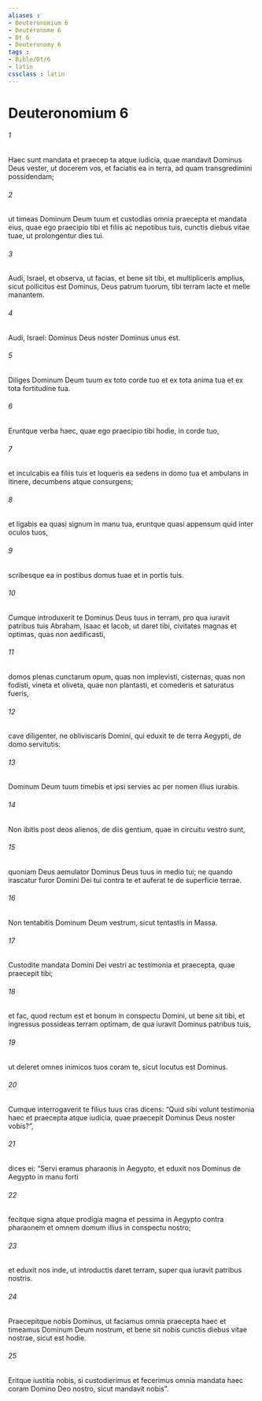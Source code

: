 ```yaml
---
aliases : 
- Deuteronomium 6
- Deutéronome 6
- Dt 6
- Deuteronomy 6
tags : 
- Bible/Dt/6
- latin
cssclass : latin
---
```


# Deuteronomium 6

###### 1
Haec sunt mandata et praecep ta atque iudicia, quae mandavit Dominus Deus vester, ut docerem vos, et faciatis ea in terra, ad quam transgredimini possidendam; 
###### 2
ut timeas Dominum Deum tuum et custodias omnia praecepta et mandata eius, quae ego praecipio tibi et filiis ac nepotibus tuis, cunctis diebus vitae tuae, ut prolongentur dies tui. 
###### 3
Audi, Israel, et observa, ut facias, et bene sit tibi, et multipliceris amplius, sicut pollicitus est Dominus, Deus patrum tuorum, tibi terram lacte et melle manantem.
###### 4
Audi, Israel: Dominus Deus noster Dominus unus est. 
###### 5
Diliges Dominum Deum tuum ex toto corde tuo et ex tota anima tua et ex tota fortitudine tua. 
###### 6
Eruntque verba haec, quae ego praecipio tibi hodie, in corde tuo, 
###### 7
et inculcabis ea filiis tuis et loqueris ea sedens in domo tua et ambulans in itinere, decumbens atque consurgens; 
###### 8
et ligabis ea quasi signum in manu tua, eruntque quasi appensum quid inter oculos tuos, 
###### 9
scribesque ea in postibus domus tuae et in portis tuis.
###### 10
Cumque introduxerit te Dominus Deus tuus in terram, pro qua iuravit patribus tuis Abraham, Isaac et Iacob, ut daret tibi, civitates magnas et optimas, quas non aedificasti, 
###### 11
domos plenas cunctarum opum, quas non implevisti, cisternas, quas non fodisti, vineta et oliveta, quae non plantasti, et comederis et saturatus fueris, 
###### 12
cave diligenter, ne obliviscaris Domini, qui eduxit te de terra Aegypti, de domo servitutis: 
###### 13
Dominum Deum tuum timebis et ipsi servies ac per nomen illius iurabis.
###### 14
Non ibitis post deos alienos, de diis gentium, quae in circuitu vestro sunt, 
###### 15
quoniam Deus aemulator Dominus Deus tuus in medio tui; ne quando irascatur furor Domini Dei tui contra te et auferat te de superficie terrae. 
###### 16
Non tentabitis Dominum Deum vestrum, sicut tentastis in Massa. 
###### 17
Custodite mandata Domini Dei vestri ac testimonia et praecepta, quae praecepit tibi; 
###### 18
et fac, quod rectum est et bonum in conspectu Domini, ut bene sit tibi, et ingressus possideas terram optimam, de qua iuravit Dominus patribus tuis, 
###### 19
ut deleret omnes inimicos tuos coram te, sicut locutus est Dominus. 
###### 20
Cumque interrogaverit te filius tuus cras dicens: “Quid sibi volunt testimonia haec et praecepta atque iudicia, quae praecepit Dominus Deus noster vobis?”, 
###### 21
dices ei: “Servi eramus pharaonis in Aegypto, et eduxit nos Dominus de Aegypto in manu forti 
###### 22
fecitque signa atque prodigia magna et pessima in Aegypto contra pharaonem et omnem domum illius in conspectu nostro; 
###### 23
et eduxit nos inde, ut introductis daret terram, super qua iuravit patribus nostris. 
###### 24
Praecepitque nobis Dominus, ut faciamus omnia praecepta haec et timeamus Dominum Deum nostrum, et bene sit nobis cunctis diebus vitae nostrae, sicut est hodie. 
###### 25
Eritque iustitia nobis, si custodierimus et fecerimus omnia mandata haec coram Domino Deo nostro, sicut mandavit nobis”.

